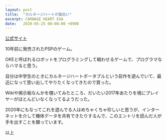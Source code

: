 ```yaml
---
layout: post
title:  "カルネージハートが面白い"
excerpt: CARNAGE HEART EXA
date:   2020-05-25 00:00:00 +0900
---
```


[公式サイト](https://www.artdink.co.jp/japanese/title/che/)

10年前に発売されたPSPのゲーム。

OKEと呼ばれるロボットをプログラミングして戦わせるゲームで、プログラマならハマると思う。

自分は中学生のときにカルネージハートポータブルという前作を遊んでいて、最近になって思い出してやりたくなってきたので買った。

Wikiや掲示板なんかを覗いてみたところ、だいたい2017年あたりを境にプレイヤーがほとんどいなくなってるようだった。

2020年にもなってこれを遊んでる人はめちゃくちゃ珍しいと思うが、インターネットを介して機体データを共有できたりするんで、このエントリを読んだ人が手を出すことを願っています。

以上
